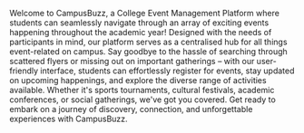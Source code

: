 Welcome to CampusBuzz, a College Event Management Platform where students can seamlessly navigate through an array of exciting events happening throughout the academic year! Designed with the needs of participants in mind, our platform serves as a centralised hub for all things event-related on campus. Say goodbye to the hassle of searching through scattered flyers or missing out on important gatherings – with our user-friendly interface, students can effortlessly register for events, stay updated on upcoming happenings, and explore the diverse range of activities available. Whether it's sports tournaments, cultural festivals, academic conferences, or social gatherings, we've got you covered. Get ready to embark on a journey of discovery, connection, and unforgettable experiences with CampusBuzz.
